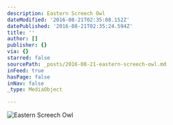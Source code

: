 ```yaml
---
description: Eastern Screech Owl
dateModified: '2016-08-21T02:35:08.152Z'
datePublished: '2016-08-21T02:35:24.594Z'
title: ''
author: []
publisher: {}
via: {}
starred: false
sourcePath: _posts/2016-08-21-eastern-screech-owl.md
inFeed: true
hasPage: false
inNav: false
_type: MediaObject

---
```

![Eastern Screech Owl](https://the-grid-user-content.s3-us-west-2.amazonaws.com/7ab6315a-f143-4869-af38-d8b86c252d89.jpg)